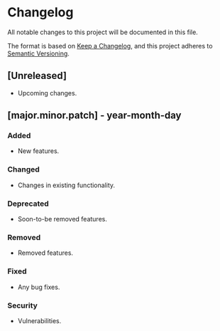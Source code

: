 # Changelog

All notable changes to this project will be documented in this file.

The format is based on [Keep a Changelog](https://keepachangelog.com/en/1.0.0/),
and this project adheres to [Semantic Versioning](https://semver.org/spec/v2.0.0.html).

## [Unreleased]

* Upcoming changes.

## [major.minor.patch] - year-month-day

### Added

* New features.

### Changed

* Changes in existing functionality.

### Deprecated

* Soon-to-be removed features.

### Removed

* Removed features.

### Fixed

* Any bug fixes.

### Security

* Vulnerabilities.
